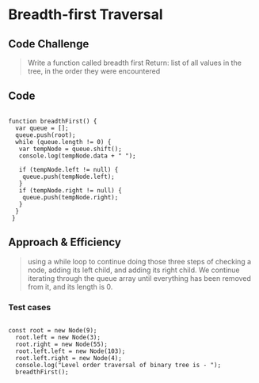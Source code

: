 # Breadth-first Traversal

## Code Challenge

>Write a function called breadth first
Return: list of all values in the tree, in the order they were encountered

## Code

```

function breadthFirst() {
  var queue = [];
  queue.push(root);
  while (queue.length != 0) {
   var tempNode = queue.shift();
   console.log(tempNode.data + " ");

   if (tempNode.left != null) {
    queue.push(tempNode.left);
   }
   if (tempNode.right != null) {
    queue.push(tempNode.right);
   }
  }
 }

```

## Approach & Efficiency

> using a while loop to continue doing those three steps of checking a node, adding its left child, and adding its right child. We continue iterating through the queue array until everything has been removed from it, and its length is 0.

### Test cases

```

const root = new Node(9);
  root.left = new Node(3);
  root.right = new Node(55);
  root.left.left = new Node(103);
  root.left.right = new Node(4);
  console.log("Level order traversal of binary tree is - ");
  breadthFirst();

```
